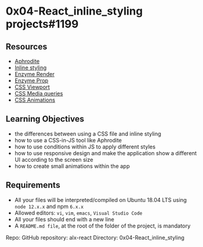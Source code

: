 # 0x04-React_inline_styling projects#1199

## Resources
- [Aphrodite](https://intranet.hbtn.io/rltoken/JZ6wWNGBwa0dopvV8rE5ng)
- [Inline styling](https://intranet.hbtn.io/rltoken/HbnH-oxMbUgWyurvEz10lg)
- [Enzyme Render](https://intranet.hbtn.io/rltoken/PY2g4QSQCsy8Cy7XS_TQFg)
- [Enzyme Prop](https://intranet.hbtn.io/rltoken/egxgY7ab93VEsu70HDn8gQ)
- [CSS Viewport](https://intranet.hbtn.io/rltoken/hSEWU4LdI7A6jK4v188bJg)
- [CSS Media queries](https://intranet.hbtn.io/rltoken/tl5KdSFXE6w-HdZzhY10RA)
- [CSS Animations](https://intranet.hbtn.io/rltoken/kvo0Fm2_1hbMqXcWvRtdMg)
  
## Learning Objectives
- the differences between using a CSS file and inline styling
- how to use a CSS-in-JS tool like Aphrodite
- how to use conditions within JS to apply different styles
- how to use responsive design and make the application show a different UI according to the screen size
- how to create small animations within the app
  
## Requirements
- All your files will be interpreted/compiled on Ubuntu 18.04 LTS using ```node 12.x.x``` and npm ```6.x.x```
- Allowed editors: ```vi```, ```vim```, ```emacs```, ```Visual Studio Code```
- All your files should end with a new line
- A ```README.md file```, at the root of the folder of the project, is mandatory


Repo:
GitHub repository: alx-react
Directory: 0x04-React_inline_styling

